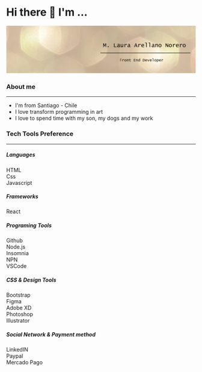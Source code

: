 <h1>Hi there 👋 I'm ...</h1>

<img src="Laura-Arellano.png"/>

<h3>About me</h3>
<hr/>

- I'm from Santiago - Chile
- I love transform programming in art
- I love to spend time with my son, my dogs and my work

<h3>Tech Tools Preference</h3>
<hr/>

<h5>Languages</h5>
<div >HTML</div> <div>Css</div> <div>Javascript</div>

<h5>Frameworks</h5>
<div>React</div>

<h5>Programing Tools</h5>
<div>Github</div> <div>Node.js</div> <div>Insomnia</div> <div>NPN</div> <div>VSCode</div>

<h5>CSS & Design Tools</h5>
<div>Bootstrap</div> <div>Figma</div> <div>Adobe XD</div> <div>Photoshop</div> <div>Illustrator</div>

<h5>Social Network & Payment method</h5>
<div>LinkedIN</div> <div>Paypal</div> <div>Mercado Pago</div>




<!--
**marellanorero/marellanorero** is a ✨ _special_ ✨ repository because its `README.md` (this file) appears on your GitHub profile.

Here are some ideas to get you started:

- 🔭 I’m currently working on ...
- 🌱 I’m currently learning ...
- 👯 I’m looking to collaborate on ...
- 🤔 I’m looking for help with ...
- 💬 Ask me about ...
- 📫 How to reach me: ...
- 😄 Pronouns: ...
- ⚡ Fun fact: ...
-->
